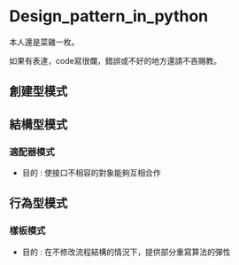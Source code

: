 # Design_pattern_in_python

本人還是菜雞一枚。

如果有表達，code寫很爛，錯誤或不好的地方還請不吝賜教。

## 創建型模式
## 結構型模式
### 適配器模式
- 目的 : 使接口不相容的對象能夠互相合作
## 行為型模式
### 樣板模式
- 目的 : 在不修改流程結構的情況下，提供部分重寫算法的彈性

